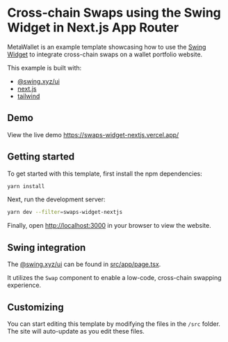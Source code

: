 # Cross-chain Swaps using the Swing Widget in Next.js App Router

MetaWallet is an example template showcasing how to use the [Swing Widget](https://developers.swing.xyz/reference/widget) to integrate cross-chain swaps on a wallet portfolio website.

This example is built with:

- [@swing.xyz/ui](https://developers.swing.xyz/reference/widget)
- [next.js](https://nextjs.org)
- [tailwind](https://tailwindcss.com)

## Demo

View the live demo https://swaps-widget-nextjs.vercel.app/

## Getting started

To get started with this template, first install the npm dependencies:

```bash
yarn install
```

Next, run the development server:

```bash
yarn dev --filter=swaps-widget-nextjs
```

Finally, open [http://localhost:3000](http://localhost:3000) in your browser to view the website.

## Swing integration

The [@swing.xyz/ui](https://developers.swing.xyz/reference/widget) can be found in [src/app/page.tsx](./src/app/page.tsx).

It utilizes the `Swap` component to enable a low-code, cross-chain swapping experience.

## Customizing

You can start editing this template by modifying the files in the `/src` folder. The site will auto-update as you edit these files.
